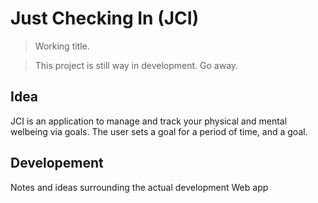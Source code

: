 # Just Checking In (JCI)
> Working title.

> This project is still way in development. Go away.

## Idea
JCI is an application to manage and track your physical and mental welbeing via goals.
The user sets a goal for a period of time, and a goal.

## Developement
Notes and ideas surrounding the actual development
Web app